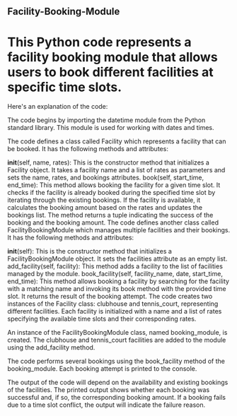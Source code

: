 ## Facility-Booking-Module
# This Python code represents a facility booking module that allows users to book different facilities at specific time slots. 
 Here's an explanation of the code:

The code begins by importing the datetime module from the Python standard library. This module is used for working with dates and times.

The code defines a class called Facility which represents a facility that can be booked. It has the following methods and attributes:

__init__(self, name, rates): This is the constructor method that initializes a Facility object. It takes a facility name and a list of rates as parameters and sets the name, rates, and bookings attributes.
book(self, start_time, end_time): This method allows booking the facility for a given time slot. It checks if the facility is already booked during the specified time slot by iterating through the existing bookings. If the facility is available, it calculates the booking amount based on the rates and updates the bookings list. The method returns a tuple indicating the success of the booking and the booking amount.
The code defines another class called FacilityBookingModule which manages multiple facilities and their bookings. It has the following methods and attributes:

__init__(self): This is the constructor method that initializes a FacilityBookingModule object. It sets the facilities attribute as an empty list.
add_facility(self, facility): This method adds a facility to the list of facilities managed by the module.
book_facility(self, facility_name, date, start_time, end_time): This method allows booking a facility by searching for the facility with a matching name and invoking its book method with the provided time slot. It returns the result of the booking attempt.
The code creates two instances of the Facility class: clubhouse and tennis_court, representing different facilities. Each facility is initialized with a name and a list of rates specifying the available time slots and their corresponding rates.

An instance of the FacilityBookingModule class, named booking_module, is created. The clubhouse and tennis_court facilities are added to the module using the add_facility method.

The code performs several bookings using the book_facility method of the booking_module. Each booking attempt is printed to the console.

The output of the code will depend on the availability and existing bookings of the facilities. The printed output shows whether each booking was successful and, if so, the corresponding booking amount. If a booking fails due to a time slot conflict, the output will indicate the failure reason.
